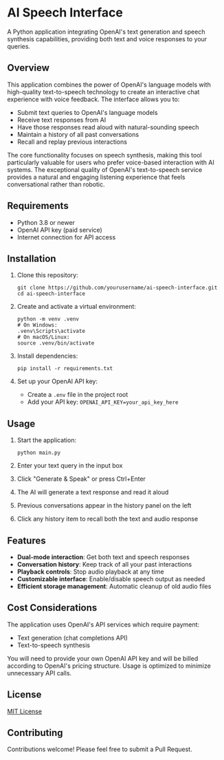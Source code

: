 # AI Speech Interface

A Python application integrating OpenAI's text generation and speech synthesis capabilities, providing both text and voice responses to your queries.

## Overview

This application combines the power of OpenAI's language models with high-quality text-to-speech technology to create an interactive chat experience with voice feedback. The interface allows you to:

- Submit text queries to OpenAI's language models
- Receive text responses from AI
- Have those responses read aloud with natural-sounding speech
- Maintain a history of all past conversations
- Recall and replay previous interactions

The core functionality focuses on speech synthesis, making this tool particularly valuable for users who prefer voice-based interaction with AI systems. The exceptional quality of OpenAI's text-to-speech service provides a natural and engaging listening experience that feels conversational rather than robotic.

## Requirements

- Python 3.8 or newer
- OpenAI API key (paid service)
- Internet connection for API access

## Installation

1. Clone this repository:
   ```
   git clone https://github.com/yourusername/ai-speech-interface.git
   cd ai-speech-interface
   ```

2. Create and activate a virtual environment:
   ```
   python -m venv .venv
   # On Windows:
   .venv\Scripts\activate
   # On macOS/Linux:
   source .venv/bin/activate
   ```

3. Install dependencies:
   ```
   pip install -r requirements.txt
   ```

4. Set up your OpenAI API key:
   - Create a `.env` file in the project root
   - Add your API key: `OPENAI_API_KEY=your_api_key_here`

## Usage

1. Start the application:
   ```
   python main.py
   ```

2. Enter your text query in the input box
3. Click "Generate & Speak" or press Ctrl+Enter
4. The AI will generate a text response and read it aloud
5. Previous conversations appear in the history panel on the left
6. Click any history item to recall both the text and audio response

## Features

- **Dual-mode interaction**: Get both text and speech responses
- **Conversation history**: Keep track of all your past interactions
- **Playback controls**: Stop audio playback at any time
- **Customizable interface**: Enable/disable speech output as needed
- **Efficient storage management**: Automatic cleanup of old audio files

## Cost Considerations

The application uses OpenAI's API services which require payment:
- Text generation (chat completions API)
- Text-to-speech synthesis

You will need to provide your own OpenAI API key and will be billed according to OpenAI's pricing structure. Usage is optimized to minimize unnecessary API calls.

## License

[MIT License](LICENSE)

## Contributing

Contributions welcome! Please feel free to submit a Pull Request.

